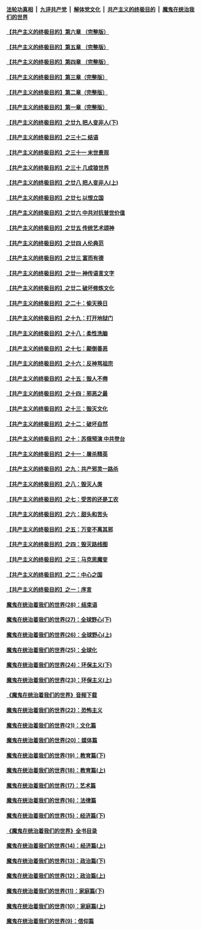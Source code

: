 

####  [法轮功真相](../../../../basic/blob/master/README.md?t=05291101) &nbsp;|&nbsp; [九评共产党](../../../../9ping.md/blob/master/README.md?t=05291101) &nbsp;|&nbsp; [解体党文化](../../../../jtdwh.md/blob/master/README.md?t=05291101)  &nbsp;|&nbsp; [共产主义的终极目的](../../../../gczydzjmd.md/blob/master/README.md?t=05291101) &nbsp;|&nbsp; [魔鬼在统治我们的世界](../../../../mgztzwmdsj.md/blob/master/README.md?t=05291101) 

#### [【共产主义的终极目的】第六章 （完整版）](../pages/nsc422/n11428913.md?t=05291101) 

#### [【共产主义的终极目的】第五章 （完整版）](../pages/nsc422/n11428912.md?t=05291101) 

#### [【共产主义的终极目的】第四章 （完整版）](../pages/nsc422/n11428907.md?t=05291101) 

#### [【共产主义的终极目的】第三章（完整版）](../pages/nsc422/n11428848.md?t=05291101) 

#### [【共产主义的终极目的】第二章（完整版）](../pages/nsc422/n11428831.md?t=05291101) 

#### [【共产主义的终极目的】第一章（完整版）](../pages/nsc422/n11417651.md?t=05291101) 

#### [【共产主义的终极目的】之廿九 把人变非人(下)](../pages/nsc422/n11344140.md?t=05291101) 

#### [【共产主义的终极目的】之三十二 结语](../pages/nsc422/n11360535.md?t=05291101) 

#### [【共产主义的终极目的】之三十一 末世景观](../pages/nsc422/n11351129.md?t=05291101) 

#### [【共产主义的终极目的】之三十 几成狼世界](../pages/nsc422/n11348280.md?t=05291101) 

#### [【共产主义的终极目的】之廿八 把人变非人(上)](../pages/nsc422/n11340492.md?t=05291101) 

#### [【共产主义的终极目的】之廿七 以恨立国](../pages/nsc422/n11336944.md?t=05291101) 

#### [【共产主义的终极目的】之廿六 中共对抗普世价值](../pages/nsc422/n11324785.md?t=05291101) 

#### [【共产主义的终极目的】之廿五 传统艺术颂神](../pages/nsc422/n11296396.md?t=05291101) 

#### [【共产主义的终极目的】之廿四 人伦典范](../pages/nsc422/n11296397.md?t=05291101) 

#### [【共产主义的终极目的】之廿三 富而有德](../pages/nsc422/n11283598.md?t=05291101) 

#### [【共产主义的终极目的】之廿一 神传语言文字](../pages/nsc422/n11263265.md?t=05291101) 

#### [【共产主义的终极目的】之廿二 破坏修炼文化](../pages/nsc422/n11245728.md?t=05291101) 

#### [【共产主义的终极目的】之二十：偷天换日](../pages/nsc422/n11238846.md?t=05291101) 

#### [【共产主义的终极目的】之十九：打开地狱门](../pages/nsc422/n11206376.md?t=05291101) 

#### [【共产主义的终极目的】之十八：柔性洗脑](../pages/nsc422/n11199994.md?t=05291101) 

#### [【共产主义的终极目的】之十七：颠倒善恶](../pages/nsc422/n11179782.md?t=05291101) 

#### [【共产主义的终极目的】之十六：反神骂祖宗](../pages/nsc422/n11166798.md?t=05291101) 

#### [【共产主义的终极目的】之十五：毁人不倦](../pages/nsc422/n11166792.md?t=05291101) 

#### [【共产主义的终极目的】之十四：邪恶之最](../pages/nsc422/n11150249.md?t=05291101) 

#### [【共产主义的终极目的】之十三：毁灭文化](../pages/nsc422/n11135227.md?t=05291101) 

#### [【共产主义的终极目的】之十二：破坏自然](../pages/nsc422/n11135214.md?t=05291101) 

#### [【共产主义的终极目的】之十：苏俄预演 中共登台](../pages/nsc422/n11118424.md?t=05291101) 

#### [【共产主义的终极目的】之十一：屠杀精英](../pages/nsc422/n11118442.md?t=05291101) 

#### [【共产主义的终极目的】之九：共产邪灵一路杀](../pages/nsc422/n11114139.md?t=05291101) 

#### [【共产主义的终极目的】之八：毁灭人类](../pages/nsc422/n11108503.md?t=05291101) 

#### [【共产主义的终极目的】之七：受苦的还是工农](../pages/nsc422/n11101809.md?t=05291101) 

#### [【共产主义的终极目的】之六：甜头和苦头](../pages/nsc422/n11096971.md?t=05291101) 

#### [【共产主义的终极目的】之五：万变不离其邪](../pages/nsc422/n11091285.md?t=05291101) 

#### [【共产主义的终极目的】之四：毁灭路线图](../pages/nsc422/n11086284.md?t=05291101) 

#### [【共产主义的终极目的】之三：马克思魔变](../pages/nsc422/n11061941.md?t=05291101) 

#### [【共产主义的终极目的】之二：中心之国](../pages/nsc422/n11047728.md?t=05291101) 

#### [【共产主义的终极目的】之一：序言](../pages/nsc422/n11086077.md?t=05291101) 

#### [魔鬼在统治着我们的世界(28)：结束语](../pages/nsc422/n10936246.md?t=05291101) 

#### [魔鬼在统治着我们的世界(27)：全球野心(下)](../pages/nsc422/n10928319.md?t=05291101) 

#### [魔鬼在统治着我们的世界(26)：全球野心(上)](../pages/nsc422/n10900318.md?t=05291101) 

#### [魔鬼在统治着我们的世界(25)：全球化](../pages/nsc422/n10788205.md?t=05291101) 

#### [魔鬼在统治着我们的世界(24)：环保主义(下)](../pages/nsc422/n10695307.md?t=05291101) 

#### [魔鬼在统治着我们的世界(23)：环保主义(上)](../pages/nsc422/n10688613.md?t=05291101) 

#### [《魔鬼在统治着我们的世界》音频下载](../pages/nsc422/n10635553.md?t=05291101) 

#### [魔鬼在统治着我们的世界(22)：恐怖主义](../pages/nsc422/n10614727.md?t=05291101) 

#### [魔鬼在统治着我们的世界(21)：文化篇](../pages/nsc422/n10597706.md?t=05291101) 

#### [魔鬼在统治着我们的世界(20)：媒体篇](../pages/nsc422/n10586579.md?t=05291101) 

#### [魔鬼在统治着我们的世界(19)：教育篇(下)](../pages/nsc422/n10564808.md?t=05291101) 

#### [魔鬼在统治着我们的世界(18)：教育篇(上)](../pages/nsc422/n10526970.md?t=05291101) 

#### [魔鬼在统治着我们的世界(17)：艺术篇](../pages/nsc422/n10499093.md?t=05291101) 

#### [魔鬼在统治着我们的世界(16)：法律篇](../pages/nsc422/n10485969.md?t=05291101) 

#### [魔鬼在统治着我们的世界(15)：经济篇(下)](../pages/nsc422/n10469975.md?t=05291101) 

#### [《魔鬼在统治着我们的世界》全书目录](../pages/nsc422/n10464261.md?t=05291101) 

#### [魔鬼在统治着我们的世界(14)：经济篇(上)](../pages/nsc422/n10457370.md?t=05291101) 

#### [魔鬼在统治着我们的世界(13)：政治篇(下)](../pages/nsc422/n10448270.md?t=05291101) 

#### [魔鬼在统治着我们的世界(12)：政治篇(上)](../pages/nsc422/n10444576.md?t=05291101) 

#### [魔鬼在统治着我们的世界(11)：家庭篇(下)](../pages/nsc422/n10440961.md?t=05291101) 

#### [魔鬼在统治着我们的世界(10)：家庭篇(上)](../pages/nsc422/n10435448.md?t=05291101) 

#### [魔鬼在统治着我们的世界(9)：信仰篇](../pages/nsc422/n10432159.md?t=05291101) 

